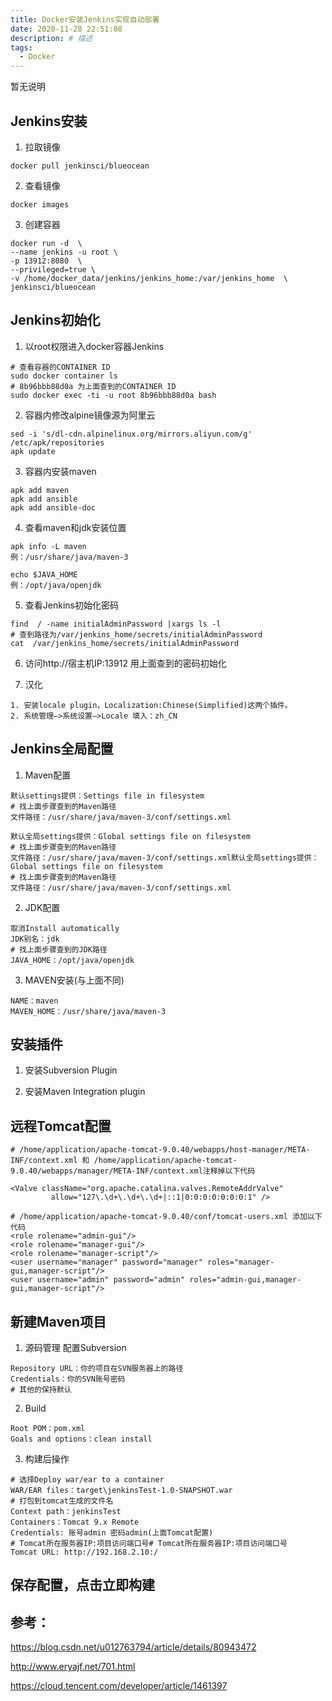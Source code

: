 ```yaml
---
title: Docker安装Jenkins实现自动部署
date: 2020-11-28 22:51:08
description: # 描述
tags: 
  - Docker
---
```


暂无说明

<!-- more -->


## Jenkins安装

1. 拉取镜像

````
docker pull jenkinsci/blueocean
````

2. 查看镜像

````
docker images
````

3. 创建容器

````
docker run -d  \
--name jenkins -u root \
-p 13912:8080  \
--privileged=true \
-v /home/docker_data/jenkins/jenkins_home:/var/jenkins_home  \
jenkinsci/blueocean
````



## Jenkins初始化

1. 以root权限进入docker容器Jenkins

````
# 查看容器的CONTAINER ID
sudo docker container ls
# 8b96bbb88d0a 为上面查到的CONTAINER ID
sudo docker exec -ti -u root 8b96bbb88d0a bash
````

2. 容器内修改alpine镜像源为阿里云

````
sed -i 's/dl-cdn.alpinelinux.org/mirrors.aliyun.com/g' /etc/apk/repositories
apk update
````

3. 容器内安装maven

````
apk add maven
apk add ansible
apk add ansible-doc
````

4. 查看maven和jdk安装位置

````
apk info -L maven  
例：/usr/share/java/maven-3

echo $JAVA_HOME
例：/opt/java/openjdk
````

5. 查看Jenkins初始化密码

````
find  / -name initialAdminPassword |xargs ls -l
# 查到路径为/var/jenkins_home/secrets/initialAdminPassword
cat  /var/jenkins_home/secrets/initialAdminPassword
````

6. 访问http://宿主机IP:13912 用上面查到的密码初始化

7. 汉化

````
1. 安装locale plugin，Localization:Chinese(Simplified)这两个插件。
2. 系统管理–>系统设置–>Locale 填入：zh_CN
````

## Jenkins全局配置

1. Maven配置

````
默认settings提供：Settings file in filesystem
# 找上面步骤查到的Maven路径
文件路径：/usr/share/java/maven-3/conf/settings.xml

默认全局settings提供：Global settings file on filesystem
# 找上面步骤查到的Maven路径
文件路径：/usr/share/java/maven-3/conf/settings.xml默认全局settings提供：Global settings file on filesystem
# 找上面步骤查到的Maven路径
文件路径：/usr/share/java/maven-3/conf/settings.xml
````

2. JDK配置

````
取消Install automatically
JDK别名：jdk
# 找上面步骤查到的JDK路径
JAVA_HOME：/opt/java/openjdk
````

3. MAVEN安装(与上面不同)

````
NAME：maven
MAVEN_HOME：/usr/share/java/maven-3
````

## 安装插件

1. 安装Subversion Plugin

2. 安装Maven Integration plugin

## 远程Tomcat配置

`````
# /home/application/apache-tomcat-9.0.40/webapps/host-manager/META-INF/context.xml 和 /home/application/apache-tomcat-9.0.40/webapps/manager/META-INF/context.xml注释掉以下代码

<Valve className="org.apache.catalina.valves.RemoteAddrValve"
         allow="127\.\d+\.\d+\.\d+|::1|0:0:0:0:0:0:0:1" />

# /home/application/apache-tomcat-9.0.40/conf/tomcat-users.xml 添加以下代码
<role rolename="admin-gui"/>
<role rolename="manager-gui"/>
<role rolename="manager-script"/>
<user username="manager" password="manager" roles="manager-gui,manager-script"/>
<user username="admin" password="admin" roles="admin-gui,manager-gui,manager-script"/>
`````

## 新建Maven项目

1. 源码管理 配置Subversion

````
Repository URL：你的项目在SVN服务器上的路径
Credentials：你的SVN账号密码
# 其他的保持默认
````

2. Build

````
Root POM：pom.xml
Goals and options：clean install
````

3. 构建后操作

````
# 选择Deploy war/ear to a container
WAR/EAR files：target\jenkinsTest-1.0-SNAPSHOT.war
# 打包到tomcat生成的文件名
Context path：jenkinsTest
Containers：Tomcat 9.x Remote
Credentials: 账号admin 密码admin(上面Tomcat配置)
# Tomcat所在服务器IP:项目访问端口号# Tomcat所在服务器IP:项目访问端口号
Tomcat URL: http://192.168.2.10:/
````

## 保存配置，点击立即构建



## 参考：

https://blog.csdn.net/u012763794/article/details/80943472

http://www.eryajf.net/701.html

https://cloud.tencent.com/developer/article/1461397

